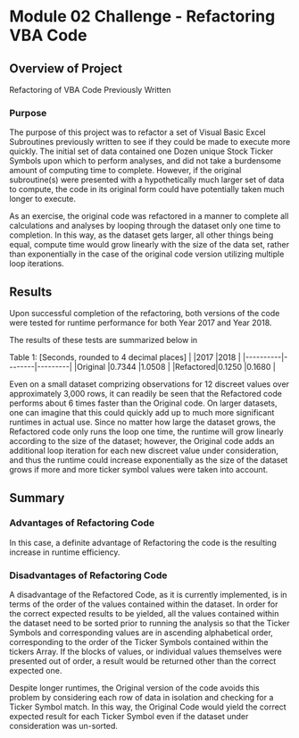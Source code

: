 # Module 02 Challenge - Refactoring VBA Code

## Overview of Project

Refactoring of VBA Code Previously Written

### Purpose

The purpose of this project was to refactor a set of Visual Basic Excel
Subroutines previously written to see if they could be made to execute
more quickly. The initial set of data contained one Dozen unique
Stock Ticker Symbols upon which to perform analyses, and did not take
a burdensome amount of computing time to complete. However, if the
original subroutine(s) were presented with a hypothetically much
larger set of data to compute, the code in its original form could
have potentially taken much longer to execute.

As an exercise, the original code was refactored in a manner to
complete all calculations and analyses by looping through the
dataset only one time to completion. In this way, as the dataset
gets larger, all other things being equal, compute time would grow
linearly with the size of the data set, rather than exponentially
in the case of the original code version utilizing multiple loop
iterations.

## Results

Upon successful completion of the refactoring, both versions of the code
were tested for runtime performance for both Year 2017 and Year 2018.

The results of these tests are summarized below in

Table 1: [Seconds, rounded to 4 decimal places]
|          |2017    |2018     |
|----------|--------|---------|
|Original  |0.7344  |1.0508   |
|Refactored|0.1250  |0.1680   |

Even on a small dataset comprizing observations for 12 discreet values over
approximately 3,000 rows, it can readily be seen that the Refactored code performs
about 6 times faster than the Original code. On larger datasets, one
can imagine that this could quickly add up to much more significant
runtimes in actual use. Since no matter how large the dataset grows,
the Refactored code only runs the loop one time, the runtime will grow
linearly according to the size of the dataset; however, the Original code
adds an additional loop iteration for each new discreet value under consideration,
and thus the runtime could increase exponentially as the size of the dataset grows if
more and more ticker symbol values were taken into account.

## Summary

### Advantages of Refactoring Code

In this case, a definite advantage of Refactoring the code
is the resulting increase in runtime efficiency.


### Disadvantages of Refactoring Code

A disadvantage of the Refactored Code, as it is currently
implemented, is in terms of the order of the values contained within
the dataset. In order for the correct expected results to be yielded,
all the values contained within the dataset need to be sorted prior
to running the analysis so that the Ticker Symbols and corresponding
values are in ascending alphabetical order, corresponding to the order
of the Ticker Symbols contained within the tickers Array. If the blocks of
values, or individual values themselves were presented out of order, a result
would be returned other than the correct expected one.

Despite longer runtimes, the Original version of the code avoids this problem by
considering each row of data in isolation and checking for a Ticker Symbol match.
In this way, the Original Code would yield the correct expected result for each
Ticker Symbol even if the dataset under consideration was un-sorted.
